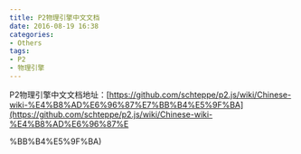 ```yaml
---
title: P2物理引擎中文文档
date: 2016-08-19 16:38
categories:
- Others
tags:
- P2
- 物理引擎
---
```

<div style="top: 0px">


P2物理引擎中文文档地址：[https://github.com/schteppe/p2.js/wiki/Chinese-wiki-%E4%B8%AD%E6%96%87%E7%BB%B4%E5%9F%BA](https://github.com/schteppe/p2.js/wiki/Chinese-wiki-%E4%B8%AD%E6%96%87%E
<!--more-->
%BB%B4%E5%9F%BA)
</div>